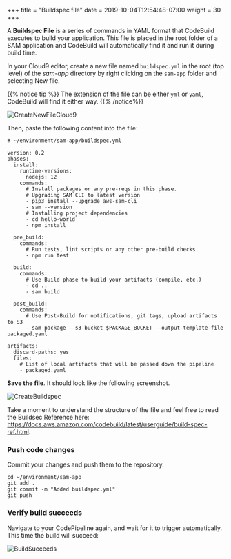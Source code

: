 +++
title = "Buildspec file"
date = 2019-10-04T12:54:48-07:00
weight = 30
+++

A **Buildspec File** is a series of commands in YAML format that CodeBuild executes to build your application. This file is placed in the root folder of a SAM application and CodeBuild will automatically find it and run it during build time.

In your Cloud9 editor, create a new file named `buildspec.yml` in the root (top level) of the _sam-app_ directory by right clicking on the `sam-app` folder and selecting New file.

{{% notice tip %}}
The extension of the file can be either `yml` or `yaml`, CodeBuild will find it either way.
{{% /notice%}}

![CreateNewFileCloud9](/images/screenshot-cloud9-new-file.png)

Then, paste the following content into the file:

```
# ~/environment/sam-app/buildspec.yml

version: 0.2
phases:
  install:
    runtime-versions:
      nodejs: 12
    commands:
      # Install packages or any pre-reqs in this phase.
      # Upgrading SAM CLI to latest version
      - pip3 install --upgrade aws-sam-cli
      - sam --version
      # Installing project dependencies
      - cd hello-world
      - npm install
  
  pre_build:
    commands:
      # Run tests, lint scripts or any other pre-build checks.
      - npm run test

  build:
    commands:
      # Use Build phase to build your artifacts (compile, etc.)
      - cd ..
      - sam build

  post_build:
    commands:
      # Use Post-Build for notifications, git tags, upload artifacts to S3
      - sam package --s3-bucket $PACKAGE_BUCKET --output-template-file packaged.yaml

artifacts:
  discard-paths: yes
  files:
    # List of local artifacts that will be passed down the pipeline
    - packaged.yaml
```

**Save the file**. It should look like the following screenshot.

![CreateBuildspec](/images/chapter4/screenshot-buildspec.png)

Take a moment to understand the structure of the file and feel free to read the Buildsec Reference here: https://docs.aws.amazon.com/codebuild/latest/userguide/build-spec-ref.html.

### Push code changes

Commit your changes and push them to the repository.

```
cd ~/environment/sam-app
git add .
git commit -m "Added buildspec.yml"
git push
```

### Verify build succeeds

Navigate to your CodePipeline again, and wait for it to trigger automatically. This time the build will succeed: 

![BuildSucceeds](/images/chapter4/screenshot-build-succeeds.png)